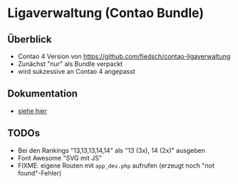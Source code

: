 # Ligaverwaltung (Contao Bundle)

## Überblick 

* Contao 4 Version von https://github.com/fiedsch/contao-ligaverwaltung
* Zunächst "nur" als Bundle verpackt
* wird sukzessive an Contao 4 angepasst


## Dokumentation

* [siehe hier](doc/index.md)

## TODOs

* Bei den Rankings "13,13,13,14,14" als "13 (3x), 14 (2x)" ausgeben
* Font Awesome "SVG mit JS"
* FIXME: eigene Routen mit `app_dev.php` aufrufen (erzeugt noch "not found"-Fehler)


